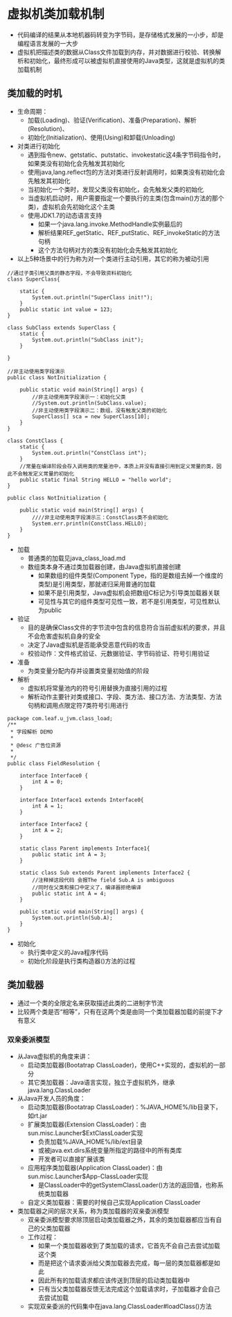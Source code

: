 # 虚拟机类加载机制
* 代码编译的结果从本地机器码转变为字节码，是存储格式发展的一小步，却是编程语言发展的一大步
* 虚拟机把描述类的数据从Class文件加载到内存，并对数据进行校验、转换解析和初始化，最终形成可以被虚拟机直接使用的Java类型，这就是虚拟机的类加载机制

## 类加载的时机
* 生命周期：
	* 加载(Loading)、验证(Verification)、准备(Preparation)、解析(Resolution)、
	* 初始化(Initialization)、使用(Using)和卸载(Unloading)
* 对类进行初始化
	* 遇到指令new、getstatic、putstatic、invokestatic这4条字节码指令时，如果类没有初始化会先触发其初始化
	* 使用java,lang.reflect包的方法对类进行反射调用时，如果类没有初始化会先触发其初始化
	* 当初始化一个类时，发现父类没有初始化，会先触发父类的初始化
	* 当虚拟机启动时，用户需要指定一个要执行的主类(包含main()方法的那个类)，虚拟机会先初始化这个主类
	* 使用JDK1.7的动态语言支持
		* 如果一个java.lang.invoke.MethodHandle实例最后的
		* 解析结果REF_getStatic、REF_putStatic、REF_invokeStatic的方法句柄
		* 这个方法句柄对方的类没有初始化会先触发其初始化
* 以上5种场景中的行为称为对一个类进行主动引用，其它的称为被动引用
```
//通过子类引用父类的静态字段，不会导致资料初始化
class SuperClass{
	
	static {
		System.out.println("SuperClass init!");
	}
	public static int value = 123;
}

class SubClass extends SuperClass {
	static {
		System.out.println("SubClass init");
	}
	
}

//非主动使用类字段演示
public class NotInitialization {

	public static void main(String[] args) {
		//非主动使用类字段演示一：初始化父类
		//System.out.println(SubClass.value);
		//非主动使用类字段演示二：数组，没有触发父类的初始化
		SuperClass[] sca = new SuperClass[10];
	}
}
```

```
class ConstClass {
	static {
		System.out.println("ConstClass int");
	}
	//常量在编译阶段会存入调用类的常量池中，本质上并没有直接引用到定义常量的类，因此不会触发定义常量的初始化
	public static final String HELLO = "hello world";
}

public class NotInitialization {

	public static void main(String[] args) {
		////非主动使用类字段演示三：ConstClass类不会初始化
		System.err.println(ConstClass.HELLO);
	}
}
```
* 加载
	* 普通类的加载见java_class_load.md
	* 数组类本身不通过类加载器创建，由Java虚拟机直接创建
		* 如果数组的组件类型(Component Type，指的是数组去掉一个维度的类型)是引用类型，那就递归采用普通的加载
		* 如果不是引用类型，Java虚拟机会把数组C标记为引导类加载器关联
		* 可见性与其它的组件类型可见性一致，若不是引用类型，可见性默认为public
* 验证
	* 目的是确保Class文件的字节流中包含的信息符合当前虚拟机的要求，并且不会危害虚拟机自身的安全
	* 决定了Java虚拟机是否能承受恶意代码的攻击
	* 校验动作：文件格式验证、元数据验证、字节码验证、符号引用验证
* 准备
	* 为类变量分配内存并设置类变量初始值的阶段
* 解析
	* 虚拟机将常量池内的符号引用替换为直接引用的过程
	* 解析动作主要针对类或接口、字段、类方法、接口方法、方法类型、方法句柄和调用点限定符7类符号引用进行
```
package com.leaf.u_jvm.class_load;
/**
 * 字段解析 DEMO
 * 
 * @desc 广告位资源
 *
 */
public class FieldResolution {

	interface Interface0 {
		int A = 0;
	}
	
	interface Interface1 extends Interface0{
		int A = 1;
	}
	
	interface Interface2 {
		int A = 2;
	}
	
	static class Parent implements Interface1{
		public static int A = 3;
	}
	
	static class Sub extends Parent implements Interface2 {
		//注释掉这段代码 会报The field Sub.A is ambiguous 
		//同时在父类和接口中定义了，编译器拒绝编译
		public static int A = 4;
	}
	
	public static void main(String[] args) {
		System.out.println(Sub.A);
	}
}
```
* 初始化
	* 执行类中定义的Java程序代码
	* 初始化阶段是执行类构造器<client>()方法的过程
	
## 类加载器
* 通过一个类的全限定名来获取描述此类的二进制字节流
* 比较两个类是否“相等”，只有在这两个类是由同一个类加载器加载的前提下才有意义	

### 双亲委派模型
* 从Java虚拟机的角度来讲：
	* 启动类加载器(Bootatrap ClassLoader)，使用C++实现的，虚拟机的一部分
	* 其它类加载器：Java语言实现，独立于虚拟机外，继承java.lang.ClassLoader
* 从Java开发人员的角度：
	* 启动类加载器(Bootatrap ClassLoader)：%JAVA_HOME%/lib目录下，如rt.jar
	* 扩展类加载器(Extension ClassLoader)：由sun.misc.Launcher$ExtClassLoader实现
		* 负责加载%JAVA_HOME%/lib/ext目录
		* 或被java.ext.dirs系统变量所指定的路径中的所有类库
		* 开发者可以直接扩展该类
	* 应用程序类加载器(Application ClassLoader)：由sun.misc.Launcher$App-ClassLoader实现
		* 是ClassLoader中的getSystemClassLoader()方法的返回值，也称系统类加载器
	* 自定义类加载器：需要的时候自己实现Application ClassLoader
* 类加载器之间的层次关系，称为类加载器的双亲委派模型
	* 双亲委派模型要求除顶层启动类加载器之外，其余的类加载器都应当有自己的父类加载器
	* 工作过程：
		* 如果一个类加载器收到了类加载的请求，它首先不会自己去尝试加载这个类
		* 而是把这个请求委派给父类加载器去完成，每一层的类加载器都是如此
		* 因此所有的加载请求都应该传送到顶层的启动类加载器中
		* 只有当父类加载器反馈无法完成这个加载请求时，子加载器才会自己去尝试加载
	* 实现双亲委派的代码集中在java.lang.ClassLoader#loadClass()方法





	
	



